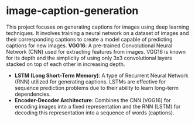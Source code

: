 # image-caption-generation
This project focuses on generating captions for images using deep learning techniques. It involves training a neural network on a dataset of images and their corresponding captions to create a model capable of predicting captions for new images.
**VGG16**: A pre-trained Convolutional Neural Network (CNN) used for extracting features from images. VGG16 is known for its depth and the simplicity of using only 3x3 convolutional layers stacked on top of each other in increasing depth.
- **LSTM (Long Short-Term Memory)**: A type of Recurrent Neural Network (RNN) utilized for generating captions. LSTMs are effective for sequence prediction problems due to their ability to learn long-term dependencies.
- **Encoder-Decoder Architecture**: Combines the CNN (VGG16) for encoding images into a fixed representation and the RNN (LSTM) for decoding this representation into a sequence of words (captions).

